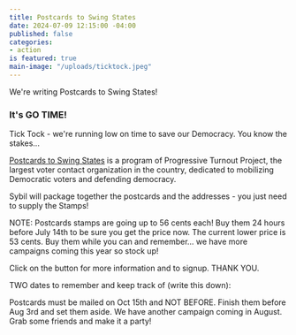 ```yaml
---
title: Postcards to Swing States
date: 2024-07-09 12:15:00 -04:00
published: false
categories:
- action
is featured: true
main-image: "/uploads/ticktock.jpeg"
---
```


We're writing Postcards to Swing States!

### It's GO TIME!

Tick Tock - we're running low on time to save our Democracy. You know the stakes...

[Postcards to Swing States](https://www.turnoutpac.org/postcards/) is a program of Progressive Turnout Project, the largest voter contact organization in the country, dedicated to mobilizing Democratic voters and defending democracy.

Sybil will package together the postcards and the addresses - you just need to supply the Stamps! 

NOTE: Postcards stamps are going up to 56 cents each! Buy them 24 hours before July 14th to be sure you get the price now. The current lower price is 53 cents. Buy them while you can and remember... we have more campaigns coming this year so stock up!

Click on the button for more information and to signup. THANK YOU. 

TWO dates to remember and keep track of (write this down):

Postcards must be mailed on Oct 15th and NOT BEFORE.
Finish them before Aug 3rd and set them aside. We have another campaign coming in August. 
Grab some friends and make it a party! 
 

